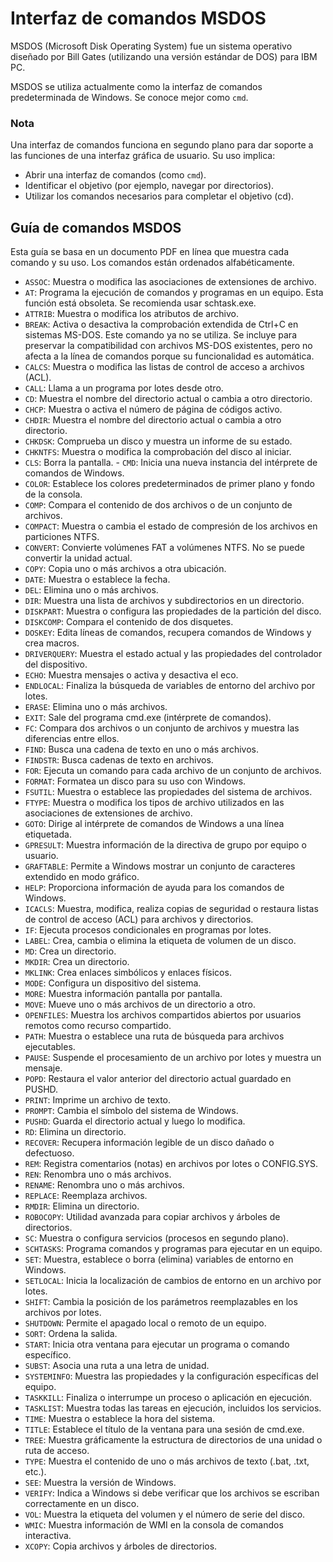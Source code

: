 # Interfaz de comandos MSDOS

MSDOS (Microsoft Disk Operating System) fue un sistema operativo diseñado por Bill Gates (utilizando una versión estándar de DOS) para IBM PC.

MSDOS se utiliza actualmente como la interfaz de comandos predeterminada de Windows. Se conoce mejor como `cmd`.

### Nota

Una interfaz de comandos funciona en segundo plano para dar soporte a las funciones de una interfaz gráfica de usuario. Su uso implica:

- Abrir una interfaz de comandos (como `cmd`).
- Identificar el objetivo (por ejemplo, navegar por directorios).
- Utilizar los comandos necesarios para completar el objetivo (cd).

## Guía de comandos MSDOS

Esta guía se basa en un documento PDF en línea que muestra cada comando y su uso. Los comandos están ordenados alfabéticamente.

- `ASSOC`: Muestra o modifica las asociaciones de extensiones de archivo.
- `AT`: Programa la ejecución de comandos y programas en un equipo. Esta función está obsoleta. Se recomienda usar schtask.exe.
- `ATTRIB`: Muestra o modifica los atributos de archivo.
- `BREAK`: Activa o desactiva la comprobación extendida de Ctrl+C en sistemas MS-DOS. Este comando ya no se utiliza. Se incluye para preservar la compatibilidad con archivos MS-DOS existentes, pero no afecta a la línea de comandos porque su funcionalidad es automática.
- `CALCS`: Muestra o modifica las listas de control de acceso a archivos (ACL).
- `CALL`: Llama a un programa por lotes desde otro.
- `CD`: Muestra el nombre del directorio actual o cambia a otro directorio.
- `CHCP`: Muestra o activa el número de página de códigos activo.
- `CHDIR`: Muestra el nombre del directorio actual o cambia a otro directorio.
- `CHKDSK`: Comprueba un disco y muestra un informe de su estado.
- `CHKNTFS`: Muestra o modifica la comprobación del disco al iniciar.
- `CLS`: Borra la pantalla. - `CMD`: Inicia una nueva instancia del intérprete de comandos de Windows.
- `COLOR`: Establece los colores predeterminados de primer plano y fondo de la consola.
- `COMP`: Compara el contenido de dos archivos o de un conjunto de archivos.
- `COMPACT`: Muestra o cambia el estado de compresión de los archivos en particiones NTFS.
- `CONVERT`: Convierte volúmenes FAT a volúmenes NTFS. No se puede convertir la unidad actual.
- `COPY`: Copia uno o más archivos a otra ubicación.
- `DATE`: Muestra o establece la fecha.
- `DEL`: Elimina uno o más archivos.
- `DIR`: Muestra una lista de archivos y subdirectorios en un directorio.
- `DISKPART`: Muestra o configura las propiedades de la partición del disco.
- `DISKCOMP`: Compara el contenido de dos disquetes.
- `DOSKEY`: Edita líneas de comandos, recupera comandos de Windows y crea macros. 
- `DRIVERQUERY`: Muestra el estado actual y las propiedades del controlador del dispositivo.
- `ECHO`: Muestra mensajes o activa y desactiva el eco.
- `ENDLOCAL`: Finaliza la búsqueda de variables de entorno del archivo por lotes.
- `ERASE`: Elimina uno o más archivos.
- `EXIT`: Sale del programa cmd.exe (intérprete de comandos).
- `FC`: Compara dos archivos o un conjunto de archivos y muestra las diferencias entre ellos.
- `FIND`: Busca una cadena de texto en uno o más archivos.
- `FINDSTR`: Busca cadenas de texto en archivos.
- `FOR`: Ejecuta un comando para cada archivo de un conjunto de archivos.
- `FORMAT`: Formatea un disco para su uso con Windows.
- `FSUTIL`: Muestra o establece las propiedades del sistema de archivos.
- `FTYPE`: Muestra o modifica los tipos de archivo utilizados en las asociaciones de extensiones de archivo. 
- `GOTO`: Dirige al intérprete de comandos de Windows a una línea etiquetada.
- `GPRESULT`: Muestra información de la directiva de grupo por equipo o usuario.
- `GRAFTABLE`: Permite a Windows mostrar un conjunto de caracteres extendido en modo gráfico.
- `HELP`: Proporciona información de ayuda para los comandos de Windows.
- `ICACLS`: Muestra, modifica, realiza copias de seguridad o restaura listas de control de acceso (ACL) para archivos y directorios.
- `IF`: Ejecuta procesos condicionales en programas por lotes.
- `LABEL`: Crea, cambia o elimina la etiqueta de volumen de un disco.
- `MD`: Crea un directorio.
- `MKDIR`: Crea un directorio.
- `MKLINK`: Crea enlaces simbólicos y enlaces físicos.
- `MODE`: Configura un dispositivo del sistema.
- `MORE`: Muestra información pantalla por pantalla.
- `MOVE`: Mueve uno o más archivos de un directorio a otro. 
- `OPENFILES`: Muestra los archivos compartidos abiertos por usuarios remotos como recurso compartido.
- `PATH`: Muestra o establece una ruta de búsqueda para archivos ejecutables.
- `PAUSE`: Suspende el procesamiento de un archivo por lotes y muestra un mensaje.
- `POPD`: Restaura el valor anterior del directorio actual guardado en PUSHD.
- `PRINT`: Imprime un archivo de texto.
- `PROMPT`: Cambia el símbolo del sistema de Windows.
- `PUSHD`: Guarda el directorio actual y luego lo modifica.
- `RD`: Elimina un directorio.
- `RECOVER`: Recupera información legible de un disco dañado o defectuoso.
- `REM`: Registra comentarios (notas) en archivos por lotes o CONFIG.SYS.
- `REN`: Renombra uno o más archivos.
- `RENAME`: Renombra uno o más archivos.
- `REPLACE`: Reemplaza archivos.
- `RMDIR`: Elimina un directorio.
- `ROBOCOPY`: Utilidad avanzada para copiar archivos y árboles de directorios.
- `SC`: Muestra o configura servicios (procesos en segundo plano).
- `SCHTASKS`: Programa comandos y programas para ejecutar en un equipo.
- `SET`: Muestra, establece o borra (elimina) variables de entorno en Windows.
- `SETLOCAL`: Inicia la localización de cambios de entorno en un archivo por lotes.
- `SHIFT`: Cambia la posición de los parámetros reemplazables en los archivos por lotes.
- `SHUTDOWN`: Permite el apagado local o remoto de un equipo.
- `SORT`: Ordena la salida.
- `START`: Inicia otra ventana para ejecutar un programa o comando específico.
- `SUBST`: Asocia una ruta a una letra de unidad. 
- `SYSTEMINFO`: Muestra las propiedades y la configuración específicas del equipo.
- `TASKKILL`: Finaliza o interrumpe un proceso o aplicación en ejecución.
- `TASKLIST`: Muestra todas las tareas en ejecución, incluidos los servicios.
- `TIME`: Muestra o establece la hora del sistema.
- `TITLE`: Establece el título de la ventana para una sesión de cmd.exe.
- `TREE`: Muestra gráficamente la estructura de directorios de una unidad o ruta de acceso.
- `TYPE`: Muestra el contenido de uno o más archivos de texto (.bat, .txt, etc.).
- `SEE`: Muestra la versión de Windows.
- `VERIFY`: Indica a Windows si debe verificar que los archivos se escriban correctamente en un disco.
- `VOL`: Muestra la etiqueta del volumen y el número de serie del disco.
- `WMIC`: Muestra información de WMI en la consola de comandos interactiva.
- `XCOPY`: Copia archivos y árboles de directorios.